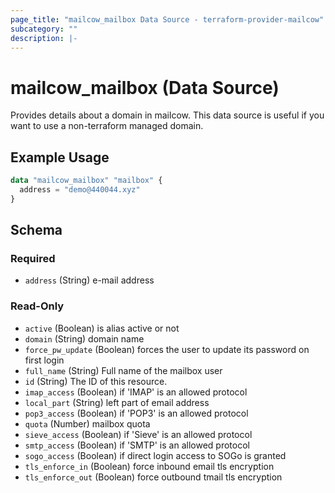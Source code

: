 ```yaml
---
page_title: "mailcow_mailbox Data Source - terraform-provider-mailcow"
subcategory: ""
description: |-
---
```


# mailcow_mailbox (Data Source)

Provides details about a domain in mailcow. This data source is useful if you want to use a non-terraform managed domain.

## Example Usage
```terraform
data "mailcow_mailbox" "mailbox" {
  address = "demo@440044.xyz"
}
```

<!-- schema generated by tfplugindocs -->
## Schema

### Required

- `address` (String) e-mail address

### Read-Only

- `active` (Boolean) is alias active or not
- `domain` (String) domain name
- `force_pw_update` (Boolean) forces the user to update its password on first login
- `full_name` (String) Full name of the mailbox user
- `id` (String) The ID of this resource.
- `imap_access` (Boolean) if 'IMAP' is an allowed protocol
- `local_part` (String) left part of email address
- `pop3_access` (Boolean) if 'POP3' is an allowed protocol
- `quota` (Number) mailbox quota
- `sieve_access` (Boolean) if 'Sieve' is an allowed protocol
- `smtp_access` (Boolean) if 'SMTP' is an allowed protocol
- `sogo_access` (Boolean) if direct login access to SOGo is granted
- `tls_enforce_in` (Boolean) force inbound email tls encryption
- `tls_enforce_out` (Boolean) force outbound tmail tls encryption
